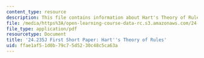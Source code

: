 ```yaml
---
content_type: resource
description: This file contains information about Hart's Theory of Rules.
file: /media/https%3A/open-learning-course-data-rc.s3.amazonaws.com/24-235j-philosophy-of-law-spring-2012/ffae1af51d0b79c75d5230c48c5ca63a_MIT24_235JS12_Hartrules.pdf
file_type: application/pdf
resourcetype: Document
title: '24.235J First Short Paper: Hart''s Theory of Rules'
uid: ffae1af5-1d0b-79c7-5d52-30c48c5ca63a
---
```

